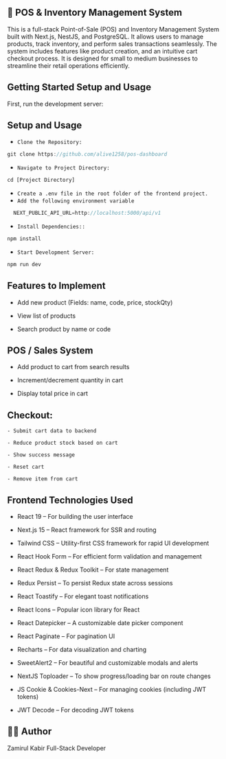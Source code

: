 ## 🛒 POS & Inventory Management System

This is a full-stack Point-of-Sale (POS) and Inventory Management System built with Next.js, NestJS, and PostgreSQL. It allows users to manage products, track inventory, and perform sales transactions seamlessly. The system includes features like product creation, and an intuitive cart checkout process. It is designed for small to medium businesses to streamline their retail operations efficiently.

## Getting Started Setup and Usage

First, run the development server:

## Setup and Usage

- `Clone the Repository:`

```js
git clone https://github.com/alive1258/pos-dashboard

```

- `Navigate to Project Directory:`

```js
cd [Project Directory]
```

- `Create a .env file in the root folder of the frontend project.`
- `Add the following environment variable`

```js
  NEXT_PUBLIC_API_URL=http://localhost:5000/api/v1

```

- `Install Dependencies::`

```js
npm install
```

- `Start Development Server:`

```js
npm run dev
```

## Features to Implement

- Add new product (Fields: name, code, price, stockQty)

- View list of products

- Search product by name or code

## POS / Sales System

- Add product to cart from search results

- Increment/decrement quantity in cart

- Display total price in cart

## Checkout:

    - Submit cart data to backend

    - Reduce product stock based on cart

    - Show success message

    - Reset cart

    - Remove item from cart

## Frontend Technologies Used

- React 19 – For building the user interface

- Next.js 15 – React framework for SSR and routing

- Tailwind CSS – Utility-first CSS framework for rapid UI development

- React Hook Form – For efficient form validation and management

- React Redux & Redux Toolkit – For state management

- Redux Persist – To persist Redux state across sessions

- React Toastify – For elegant toast notifications

- React Icons – Popular icon library for React

- React Datepicker – A customizable date picker component

- React Paginate – For pagination UI

- Recharts – For data visualization and charting

- SweetAlert2 – For beautiful and customizable modals and alerts

- NextJS Toploader – To show progress/loading bar on route changes

- JS Cookie & Cookies-Next – For managing cookies (including JWT tokens)

- JWT Decode – For decoding JWT tokens

## 🧑‍💻 Author

Zamirul Kabir
Full-Stack Developer
